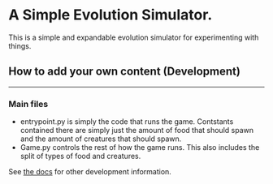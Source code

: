 # A Simple Evolution Simulator.

This is a simple and expandable evolution simulator for experimenting with things.

## How to add your own content (Development)

---
### Main files

* entrypoint.py is simply the code that runs the game. Contstants contained there are simply just the amount of food that should spawn and the amount of creatures that should spawn.
* Game.py controls the rest of how the game runs. This also includes the split of types of food and creatures.

See [the docs](DOCS.md) for other development information.